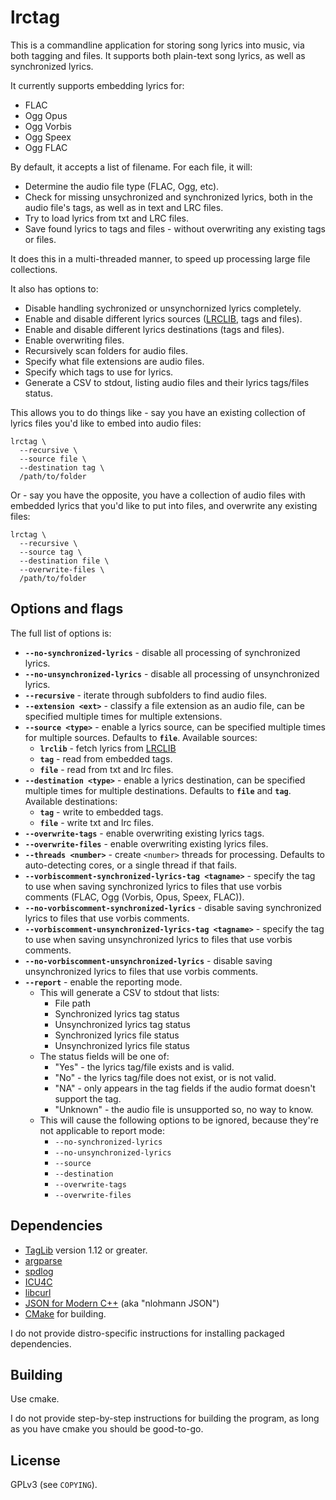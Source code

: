 # lrctag

This is a commandline application for storing song lyrics into
music, via both tagging and files. It supports both plain-text
song lyrics, as well as synchronized lyrics.

It currently supports embedding lyrics for:

* FLAC
* Ogg Opus
* Ogg Vorbis
* Ogg Speex
* Ogg FLAC

By default, it accepts a list of filename. For each file, it
will:

* Determine the audio file type (FLAC, Ogg, etc).
* Check for missing unsychronized and synchronized lyrics,
both in the audio file's tags, as well as in text and LRC
files.
* Try to load lyrics from txt and LRC files.
* Save found lyrics to tags and files - without overwriting
any existing tags or files.

It does this in a multi-threaded manner, to speed up processing
large file collections.

It also has options to:

* Disable handling sychronized or unsynchornized lyrics completely.
* Enable and disable different lyrics sources ([LRCLIB](https://lrclib.net/), tags and files).
* Enable and disable different lyrics destinations (tags and files).
* Enable overwriting files.
* Recursively scan folders for audio files.
* Specify what file extensions are audio files.
* Specify which tags to use for lyrics.
* Generate a CSV to stdout, listing audio files and their lyrics tags/files status.

This allows you to do things like - say you have an existing
collection of lyrics files you'd like to embed into audio files:

```
lrctag \
  --recursive \
  --source file \
  --destination tag \
  /path/to/folder
```

Or - say you have the opposite, you have a collection of audio
files with embedded lyrics that you'd like to put into files,
and overwrite any existing files:

```
lrctag \
  --recursive \
  --source tag \
  --destination file \
  --overwrite-files \
  /path/to/folder
```

## Options and flags

The full list of options is:

* **`--no-synchronized-lyrics`** - disable all processing of synchronized lyrics.
* **`--no-unsynchronized-lyrics`** - disable all processing of unsynchronized lyrics.
* **`--recursive`** - iterate through subfolders to find audio files.
* **`--extension <ext>`** - classify a file extension as an audio file, can be
specified multiple times for multiple extensions.
* **`--source <type>`** - enable a lyrics source, can be specified multiple times
for multiple sources. Defaults to **`file`**. Available sources:
    * **`lrclib`** - fetch lyrics from [LRCLIB](https://lrclib.net/)
    * **`tag`** - read from embedded tags.
    * **`file`** - read from txt and lrc files.
* **`--destination <type>`** - enable a lyrics destination, can be specified multiple times
for multiple destinations. Defaults to **`file`** and **`tag`**. Available destinations:
    * **`tag`** - write to embedded tags.
    * **`file`** - write txt and lrc files.
* **`--overwrite-tags`** - enable overwriting existing lyrics tags.
* **`--overwrite-files`** - enable overwriting existing lyrics files.
* **`--threads <number>`** - create `<number>` threads for processing. Defaults to auto-detecting cores, or a single thread if that fails.
* **`--vorbiscomment-synchronized-lyrics-tag <tagname>`** - specify the tag to use
when saving synchronized lyrics to files that use vorbis comments (FLAC, Ogg (Vorbis, Opus, Speex, FLAC)).
* **`--no-vorbiscomment-synchronized-lyrics`** - disable saving synchronized lyrics
to files that use vorbis comments.
* **`--vorbiscomment-unsynchronized-lyrics-tag <tagname>`** - specify the tag to use
when saving unsynchronized lyrics to files that use vorbis comments.
* **`--no-vorbiscomment-unsynchronized-lyrics`** - disable saving unsynchronized lyrics
to files that use vorbis comments.
* **`--report`** - enable the reporting mode.
    * This will generate a CSV to stdout that lists:
        * File path
        * Synchronized lyrics tag status
        * Unsynchronized lyrics tag status
        * Synchronized lyrics file status
        * Unsynchronized lyrics file status
    * The status fields will be one of:
        * "Yes" - the lyrics tag/file exists and is valid.
        * "No" - the lyrics tag/file does not exist, or is not valid.
        * "NA" - only appears in the tag fields if the audio format doesn't support the tag.
        * "Unknown" - the audio file is unsupported so, no way to know.
    * This will cause the following options to be ignored, because they're not applicable to report mode:
        * `--no-synchronized-lyrics`
        * `--no-unsynchronized-lyrics`
        * `--source`
        * `--destination`
        * `--overwrite-tags`
        * `--overwrite-files`

## Dependencies

* [TagLib](https://taglib.org/) version 1.12 or greater.
* [argparse](https://github.com/p-ranav/argparse)
* [spdlog](https://github.com/gabime/spdlog)
* [ICU4C](https://unicode-org.github.io/icu/userguide/icu4c/)
* [libcurl](https://curl.se/libcurl/)
* [JSON for Modern C++](https://json.nlohmann.me/) (aka "nlohmann JSON")
* [CMake](https://cmake.org/) for building.

I do not provide distro-specific instructions for installing packaged
dependencies.

## Building

Use cmake.

I do not provide step-by-step instructions for building the program,
as long as you have cmake you should be good-to-go.

## License

GPLv3 (see `COPYING`).

